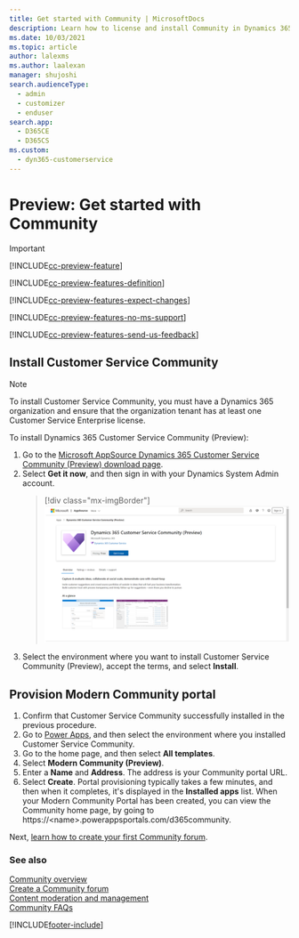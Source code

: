 ```yaml
---
title: Get started with Community | MicrosoftDocs
description: Learn how to license and install Community in Dynamics 365 Customer Service
ms.date: 10/03/2021
ms.topic: article
author: lalexms
ms.author: laalexan
manager: shujoshi
search.audienceType: 
  - admin
  - customizer
  - enduser
search.app: 
  - D365CE
  - D365CS
ms.custom: 
  - dyn365-customerservice
---
```


# Preview: Get started with Community

> [!IMPORTANT]
>
> [!INCLUDE[cc-preview-feature](../includes/cc-preview-feature.md)]
>
> [!INCLUDE[cc-preview-features-definition](../includes/cc-preview-features-definition.md)]
>
> [!INCLUDE[cc-preview-features-expect-changes](../includes/cc-preview-features-expect-changes.md)]
>
> [!INCLUDE[cc-preview-features-no-ms-support](../includes/cc-preview-features-no-ms-support.md)]
>
> [!INCLUDE[cc-preview-features-send-us-feedback](../includes/cc-preview-features-send-us-feedback.md)]

## Install Customer Service Community

> [!NOTE]
> To install Customer Service Community, you must have a Dynamics 365 organization and ensure that the organization tenant has at least one Customer Service Enterprise license.

To install Dynamics 365 Customer Service Community (Preview):

1.	Go to the [Microsoft AppSource Dynamics 365 Customer Service Community (Preview) download page](https://go.microsoft.com/fwlink/?linkid=2168784).
2.	Select **Get it now**, and then sign in with your Dynamics System Admin account.
    > [!div class="mx-imgBorder"] 
    > ![Microsoft AppSource Dynamics 365 Customer Service Community download page.](media/community-get-started.png)
3.	Select the environment where you want to install Customer Service Community (Preview), accept the terms, and select **Install**.

## Provision Modern Community portal
1.	Confirm that Customer Service Community successfully installed in the previous procedure.
2.	Go to [Power Apps](https://make.preview.powerapps.com/), and then select the environment where you installed Customer Service Community.
3.	Go to the home page, and then select **All templates**.
4.	Select **Modern Community (Preview)**.
5.	Enter a **Name** and **Address**. The address is your Community portal URL.
6.	Select **Create**. Portal provisioning typically takes a few minutes, and then when it completes, it's displayed in the **Installed apps** list. 
When your Modern Community Portal has been created, you can view the Community home page, by going to https://&lt;name&gt;.powerappsportals.com/d365community. 

Next, [learn how to create your first Community forum](community-forum-setup.md).

### See also

[Community overview](community-overview.md)<br>
[Create a Community forum](community-forum-setup.md)<br>
[Content moderation and management](community-moderator-experience.md)<br>
[Community FAQs](community-faqs.md)

[!INCLUDE[footer-include](../includes/footer-banner.md)]

